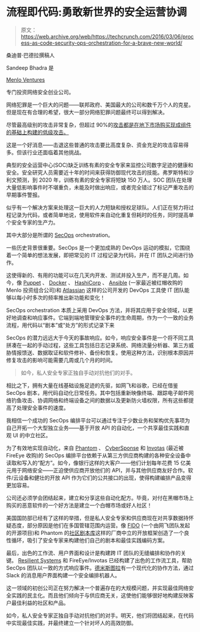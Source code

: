 # 流程即代码:勇敢新世界的安全运营协调 

> 原文：<https://web.archive.org/web/https://techcrunch.com/2016/03/06/process-as-code-security-ops-orchestration-for-a-brave-new-world/>

桑迪普·巴德拉撰稿人

Sandeep Bhadra 是

[Menlo Ventures](https://web.archive.org/web/20221208201121/https://www.menlovc.com/)

专门投资网络安全创业公司。

网络犯罪是一个巨大的问题——联邦政府、美国最大的公司和数千万个人的克星。但是现在有合理的希望，很大一部分网络犯罪问题最终可以得到解决。

尽管最高级别的攻击非常复杂，但超过 90%的[攻击都是在地下市场购买现成组件的基础上构建的低级攻击。](https://web.archive.org/web/20221208201121/http://www.secureworks.com/assets/pdf-store/white-papers/wp-underground-hacking-report.pdf)

这是一个好消息——击退这些普通的攻击要比高度复杂、资金充足的攻击容易得多。但该行业还面临着其他挑战。

典型的安全运营中心(SOC)缺乏训练有素的安全专家来监控公司数字足迹的健康和安全。安全研究人员需要近十年的时间来获得防御现代攻击的技能。弗罗斯特和沙利文预测，到 2020 年，训练有素的安全专家将短缺 150 万人。SOC 团队在处理大量低影响事件时不堪重负，未能及时做出响应，或者完全错过了标记严重攻击的早期事件警报。

似乎有一个解决方案来处理这一巨大的人力短缺和授权足球队。人们正在努力将过程记录为代码，或者简单地说，使用软件来自动化重复但耗时的任务，同时提高单个安全专家的生产力。

其中大部分是所谓的 [SecOps](https://web.archive.org/web/20221208201121/http://www.fiercedevops.com/story/what-secops-and-why-should-you-care/2015-08-20) orchestration。

一些历史背景很重要。SecOps 是一个更加成熟的 DevOps 运动的模拟，它围绕着一个简单的想法发展，即把常见的 IT 过程记录为代码，并在 IT 团队之间进行协作。

这使得新的、有用的功能可以在几天内开发、测试并投入生产，而不是几周。如今，像 [Puppet](https://web.archive.org/web/20221208201121/https://puppetlabs.com/) 、 [Docker](https://web.archive.org/web/20221208201121/https://www.docker.com/) 、 [HashiCorp](https://web.archive.org/web/20221208201121/https://www.consul.io/) 、 [Ansible](https://web.archive.org/web/20221208201121/https://www.ansible.com/) (一家最近被红帽收购的 Menlo 投资组合公司)和 [Atlassian](https://web.archive.org/web/20221208201121/https://www.atlassian.com/software/jira) 这样的公司开发的 DevOps 工具使 IT 团队能够以每小时多次的频率推出新功能和变化！

SecOps orchestration 本质上采用 DevOps 方法，并将其应用于安全领域，以更好地调查和响应事件。它端到端地管理安全事件的生命周期，作为一个一致的业务流程，用代码以“剧本”或“处方”的形式记录下来

SecOps 的潜力远远大于今天的事故响应。如今，响应安全事件是一个将不同工具拼凑在一起的手动过程，这些工具包括日志记录系统、网络流量分析器、第三方威胁情报馈送、数据取证和软件修补、备份和恢复。使用这种方法，识别根本原因并修复攻击的影响可能需要几周或几个月的时间。

> 如今，私人安全专家正独自手动对抗他们的对手。

相比之下，拥有大量在线基础设施足迹的先驱，如网飞和谷歌，已经在借鉴 SecOps 剧本，用代码自动化日常任务。其中包括重新映像终端、跟踪电子邮件网络钓鱼攻击、协调网络和终端设备之间的数据以及更新防火墙权限，所有这些都提高了处理安全事件的速度。

我相信一个成功的 SecOps 编排平台可以通过专注于少数业务和架构优先事项为自己开拓一个大型独立业务——基于开放 API 的自动化，一个共享最佳实践和直观 UI 的中立社区。

为了有效地实现自动化，来自 [Phantom](https://web.archive.org/web/20221208201121/https://www.phantom.us/) 、 [CyberSponse](https://web.archive.org/web/20221208201121/https://cybersponse.com/) 和 [Invotas](https://web.archive.org/web/20221208201121/https://www.fireeye.com/products/security-orchestrator.html) (最近被 FireEye 收购)的 SecOps 编排平台依赖于从第三方供应商构建的各种安全设备中读取和写入的“配方”。如今，像银行这样的大客户——他们计划每年花费 15 亿美元用于网络安全——正迫使供应商开放他们的 API，并与其他供应商友好合作。软件/云设备和健壮的开放 API 作为它们的公共接口的出现，使得构建编排产品变得更加容易。

公司还必须学会团结起来，建立和分享这些自动化配方。毕竟，对付在黑帽市场上购买的恶意软件的一个好方法是建立一个白帽市场或好人社区！

美国国防部已经有了这样的举措，但是私人安全专家和供应商现在对共享数据持怀疑态度，部分原因是他们在多国管辖范围内运营。像 [FIDO](https://web.archive.org/web/20221208201121/https://github.com/Netflix/Fido) (一个由网飞团队发起的开源项目)和 Phantom 的[社区剧本库](https://web.archive.org/web/20221208201121/https://github.com/phantomcyber/playbooks)这样的厂商中立的开放框架创造了一个良性循环，吸引了安全专家来构建他们自己的剧本和最佳实践编码方案。

最后，出色的工作流、用户界面和设计是构建跨 IT 团队的无缝编排和协作的关键。 [Resilient Systems](https://web.archive.org/web/20221208201121/https://www.resilientsystems.com/) 和 FireEye/Invotas 已经构建了出色的工作流工具，帮助 SecOps 团队以一致的方式响应事件。[德米斯图拉](https://web.archive.org/web/20221208201121/https://dbot.demisto.com/)有一个现代化的协作方法，通过 Slack 的消息用户界面构建一个安全编排机器人。

这一领域的初创公司正在努力解决一个普遍存在的大规模问题，并实现最佳网络安全实践的民主化。而且他们倾向于与供应商无关，这使他们能够很好地构建反映客户最佳利益的社区和产品。

如今，私人安全专家正独自手动对抗他们的对手。明天，他们将团结起来，在代码中实现最佳实践，并最终建立一个针对坏人的高效防御。